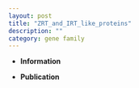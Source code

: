 ```yaml
---
layout: post
title: "ZRT_and_IRT_like_proteins"
description: ""
category: gene family
---
```


* **Information**  

* **Publication**  


